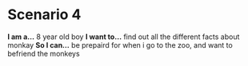 # Scenario 4

**I am a…** 8 year old boy
**I want to…** find out all the different facts about monkay
**So I can…** be prepaird for when i go to the zoo, and want to befriend the monkeys